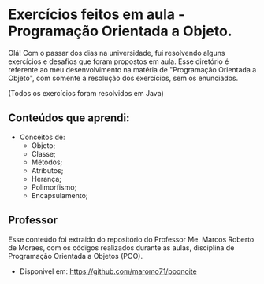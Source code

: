 # Exercícios feitos em aula - Programação Orientada a Objeto.

Olá! Com o passar dos dias na universidade, fui resolvendo alguns exercícios e desafios que foram propostos em aula. Esse diretório é referente ao meu desenvolvimento na matéria de "Programação Orientada a Objeto", com somente a resolução dos exercícios, sem os enunciados.

(Todos os exercícios foram resolvidos em Java)

## Conteúdos que aprendi: 
- Conceitos de:
  - Objeto;
  - Classe;
  - Métodos;
  - Atributos;
  - Herança;
  - Polimorfismo;
  - Encapsulamento;

## Professor ##
Esse conteúdo foi extraido do repositório do Professor Me. Marcos Roberto de Moraes, com os códigos realizados durante as aulas, disciplina de Programação Orientada a Objetos (POO).

- Disponivel em: https://github.com/maromo71/poonoite

##      
